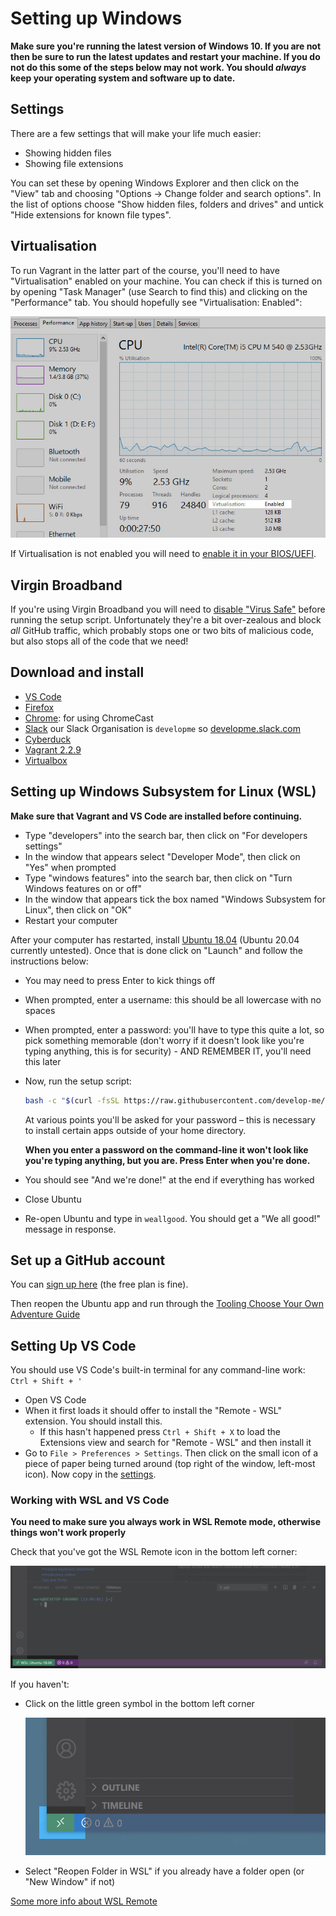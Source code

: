 # Setting up Windows

**Make sure you're running the latest version of Windows 10. If you are not then be sure to run the latest updates and restart your machine. If you do not do this some of the steps below may not work. You should *always* keep your operating system and software up to date.**

## Settings

There are a few settings that will make your life much easier:

- Showing hidden files
- Showing file extensions

You can set these by opening Windows Explorer and then click on the "View" tab and choosing "Options -> Change folder and search options". In the list of options choose "Show hidden files, folders and drives" and untick "Hide extensions for known file types".

## Virtualisation

To run Vagrant in the latter part of the course, you'll need to have "Virtualisation" enabled on your machine. You can check if this is turned on by opening "Task Manager" (use Search to find this) and clicking on the "Performance" tab. You should hopefully see "Virtualisation: Enabled":

![Virtualisation Enabled](img/virtualisation.jpg)

If Virtualisation is not enabled you will need to [enable it in your BIOS/UEFI](https://www.isumsoft.com/computer/enable-virtualization-technology-vt-x-in-bios-or-uefi.html).


## Virgin Broadband

If you're using Virgin Broadband you will need to [disable "Virus Safe"](https://my.virginmedia.com/my-apps/onlinesecurity/websafe/settings) before running the setup script. Unfortunately they're a bit over-zealous and block *all* GitHub traffic, which probably stops one or two bits of malicious code, but also stops all of the code that we need!


## Download and install

- [VS Code](https://code.visualstudio.com)
- [Firefox](https://www.mozilla.org/firefox)
- [Chrome](https://www.google.co.uk/chrome/browser/desktop/index.html): for using ChromeCast
- [Slack](https://slack.com/) our Slack Organisation is `developme` so [developme.slack.com](https://developme.slack.com/)
- [Cyberduck](https://cyberduck.io/download/)
- [Vagrant 2.2.9](https://releases.hashicorp.com/vagrant/2.2.9/vagrant_2.2.9_x86_64.msi)
- [Virtualbox](https://www.virtualbox.org/wiki/Downloads)


## Setting up Windows Subsystem for Linux (WSL)

**Make sure that Vagrant and VS Code are installed before continuing.**

- Type "developers" into the search bar, then click on "For developers settings"
- In the window that appears select "Developer Mode", then click on "Yes" when prompted
- Type "windows features" into the search bar, then click on "Turn Windows features on or off"
- In the window that appears tick the box named "Windows Subsystem for Linux", then click on "OK"
- Restart your computer

After your computer has restarted, install [Ubuntu 18.04](https://www.microsoft.com/store/productId/9N9TNGVNDL3Q) (Ubuntu 20.04 currently untested). Once that is done click on "Launch" and follow the instructions below:

- You may need to press Enter to kick things off
- When prompted, enter a username: this should be all lowercase with no spaces
- When prompted, enter a password: you'll have to type this quite a lot, so pick something memorable (don't worry if it doesn't look like you're typing anything, this is for security) - AND REMEMBER IT, you'll need this later
- Now, run the setup script:

    ```bash
    bash -c "$(curl -fsSL https://raw.githubusercontent.com/develop-me/bootcamp--setup/master/windows/setup.sh)"
    ```

    At various points you'll be asked for your password – this is necessary to install certain apps outside of your home directory.

    **When you enter a password on the command-line it won't look like you're typing anything, but you are. Press Enter when you're done.**

- You should see "And we're done!" at the end if everything has worked
- Close Ubuntu
- Re-open Ubuntu and type in `weallgood`. You should get a "We all good!" message in response.


## Set up a GitHub account

You can [sign up here](https://github.com/join) (the free plan is fine).

Then reopen the Ubuntu app and run through the [Tooling Choose Your Own Adventure Guide](https://github.com/develop-me/bootcamp--week-05--tooling/blob/master/challenges/00/05-ssh-authentication.md)


## Setting Up VS Code

You should use VS Code's built-in terminal for any command-line work: `Ctrl + Shift + '`

- Open VS Code
- When it first loads it should offer to install the "Remote - WSL" extension. You should install this.
    - If this hasn't happened press `Ctrl + Shift + X` to load the Extensions view and search for "Remote - WSL" and then install it
- Go to `File > Preferences > Settings`. Then click on the small icon of a piece of paper being turned around (top right of the window, left-most icon). Now copy in the [settings](../vscode.json).

### Working with WSL and VS Code

**You need to make sure you always work in WSL Remote mode, otherwise things won't work properly**

Check that you've got the WSL Remote icon in the bottom left corner:

![WSL Remote Button](img/wsl-remote-on.jpg)

If you haven't:

- Click on the little green symbol in the bottom left corner

    ![WSL Button](img/wsl-button.jpg)

- Select "Reopen Folder in WSL" if you already have a folder open (or "New Window" if not)

[Some more info about WSL Remote](https://devblogs.microsoft.com/commandline/tips-and-tricks-for-linux-development-with-wsl-and-visual-studio-code/)
